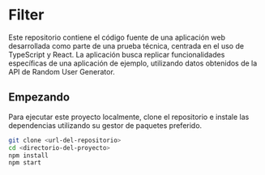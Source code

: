 # Filter
 
Este repositorio contiene el código fuente de una aplicación web desarrollada como parte de una prueba técnica, centrada en el uso de TypeScript y React. La aplicación busca replicar funcionalidades específicas de una aplicación de ejemplo, utilizando datos obtenidos de la API de Random User Generator.

## Empezando

Para ejecutar este proyecto localmente, clone el repositorio e instale las dependencias utilizando su gestor de paquetes preferido.

```bash
git clone <url-del-repositorio>
cd <directorio-del-proyecto>
npm install
npm start
